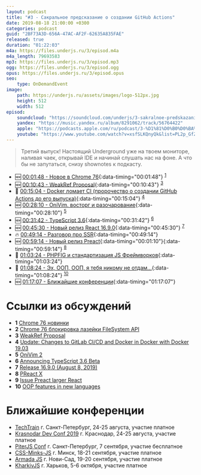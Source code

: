 ```yaml
---
layout: podcast
title: "#3 - Сакральное предсказание о создании GitHub Actions"
date: 2019-08-18 21:00:00 +0300
categories: podcast
guid: "2BF73A3D-656A-47AC-AF2F-62635A835FAE"
released: true
duration: "01:22:03"
m4a: https://files.underjs.ru/3/episod.m4a
m4a_length: 79693583
mp3: https://files.underjs.ru/3/episod.mp3
ogg: https://files.underjs.ru/3/episod.ogg
opus: https://files.underjs.ru/3/episod.opus
seo:
    type: OnDemandEvent
image:
    path: https://underjs.ru/assets/images/logo-512px.jpg
    height: 512
    width: 512
episod:
    soundcloud: "https://soundcloud.com/underjs/3-sakralnoe-predskazanie-o-sozdanii-github-actions"
    yandex: "https://music.yandex.ru/album/8291062/track/56764422"
    apple: "https://podcasts.apple.com/ru/podcast/3-%D1%81%D0%B0%D0%BA%D1%80%D0%B0%D0%BB%D1%8C%D0%BD%D0%BE%D0%B5-%D0%BF%D1%80%D0%B5%D0%B4%D1%81%D0%BA%D0%B0%D0%B7%D0%B0%D0%BD%D0%B8%D0%B5-%D0%BE-%D1%81%D0%BE%D0%B7%D0%B4%D0%B0%D0%BD%D0%B8%D0%B8-github-actions/id1475405773?i=1000447217367"
    youtube: "https://www.youtube.com/watch?v=xsfSLKQnyQk&list=PL2p_GfZz-_1OWXrKUZRBc8LzMz5FJNXW7"    
---
```


> Третий выпуск! Настоящий Underground уже на твоем мониторе, наливая чаек, открывай IDE и начинай слушать нас на фоне. А что бы не запутаться, снизу shownotes к подкасту.

- 🆕 [00:01:48 - Новое в Chrome 76](#){:data-timing="00:01:48"} <sup>[1](#note1)</sup>
- 🆕 [00:10:43 - WeakRef Proposal](#){:data-timing="00:10:43"} <sup>[3](#note3)</sup>
- 🤔 [00:15:04 - Docker ломает CI (пророчество о создании GitHub Actions до его выпуска)](#){:data-timing="00:15:04"} <sup>[4](#note4)</sup>
- 🆕 [00:28:10 - OniVim. восторг и разочарование](#){:data-timing="00:28:10"} <sup>[5](#note5)</sup>
- 🆕 [00:31:42 - TypeScript 3.6](#){:data-timing="00:31:42"} <sup>[6](#note6)</sup>
- 🆕 [00:45:30 - Новый релиз React 16.9.0](#){:data-timing="00:45:30"} <sup>[7](#note7)</sup>
- 🔥 [00:49:14 - Разговор про SSR](#){:data-timing="00:49:14"}
- 🆕 [00:59:14 - Новый релиз Preact](#){:data-timing="00:01:10"}{:data-timing="00:59:14"} <sup>[8](#note8)</sup>
- 🤔 [01:03:24 - PHPFIG и стандартизация JS Фреймворков](#){:data-timing="01:03:24"}
- 🤔 [01:08:24 - Эх, ООП, ООП, я тебя никому не отдам...](#){:data-timing="01:08:24"} <sup>[10](#note10)</sup>
- 🆕 [01:17:07 - Ближайшие конференции](#){:data-timing="01:17:07"}

# Ссылки из обсуждений

- <b id="note1">1</b> [Chrome 76 новинки](https://www.opennet.ru/opennews/art.shtml?num=51090)
- <b id="note2">2</b> [Chrome 76 блокировка лазейки FileSystem API](http://www.opennet.ru/opennews/art.shtml?num=51122)
- <b id="note3">3</b> [WeakRef Proposal](https://github.com/tc39/proposal-weakrefs)
- <b id="note4">4</b> [Update: Changes to GitLab CI/CD and Docker in Docker with Docker 19.03](https://about.gitlab.com/2019/07/31/docker-in-docker-with-docker-19-dot-03/)
- <b id="note5">5</b> [OniVim 2](https://v2.onivim.io/)
- <b id="note6">6</b> [Announcing TypeScript 3.6 Beta](https://devblogs.microsoft.com/typescript/announcing-typescript-3-6-beta/)
- <b id="note7">7</b> [Release 16.9.0 (August 8, 2019)](https://github.com/facebook/react/releases/tag/v16.9.0)
- <b id="note8">8</b> [PReact X](https://github.com/preactjs/preact/releases)
- <b id="note9">9</b> [Issue Preact larger React](https://github.com/preactjs/preact/issues/1289)
- <b id="note10">10</b> [OOP features in new languages](https://news.ycombinator.com/item?id=20320752&utm_source=twitter.com&utm_medium=social&utm_campaign=uvlekatelnoe-obsuzhdenie-na-hacker-news&utm_content=31000962)

# Ближайшие конференции

- [TechTrain](https://techtrain.ru/) г. Санкт-Петербург, 24-25 августа, участие платное
- [Krasnodar Dev Conf 2019](https://krd.dev/events/14) г. Краснодар, 24-25 августа, участие платное
- [PiterJS Conf](https://conf.piterjs.org/) г. Санкт-Петербург, 7 сентября, участие бесплатное
- [CSS-Minks-JS](https://css-minsk-js.by/) г. Минск, 18-21 сентября, участие платное
- [Armada JS](https://www.armada-js.com/) г. Нови-Сад, 19-20 сентября, участие платное
- [KharkivJS](https://kharkivjs.org/) г. Харьков, 5-6 октября, участие платное
